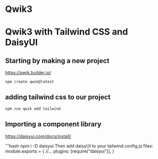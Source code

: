 # Qwik3
# Qwik3 with Tailwind CSS and DaisyUI

## Starting by making a new project
https://qwik.builder.io/
```bash
npm create qwik@latest
```
## adding tailwind css to our project
```bash
npm run qwik add tailwind
```
## Importing a component library
https://daisyui.com/docs/install/

'''bash
npm i -D daisyui
Then add daisyUI to your tailwind.config.js files:
module.exports = {
  //...
  plugins: [require("daisyui")],
}
```
